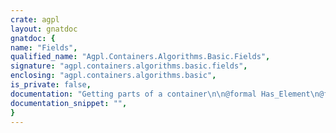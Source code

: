 ```yaml
---
crate: agpl
layout: gnatdoc
gnatdoc: {
name: "Fields",
qualified_name: "Agpl.Containers.Algorithms.Basic.Fields",
signature: "agpl.containers.algorithms.basic.fields",
enclosing: "agpl.containers.algorithms.basic",
is_private: false,
documentation: "Getting parts of a container\n\n@formal Has_Element\n@formal First\n@formal Last\n@formal Next\n@formal Previous\n@formal Append",
documentation_snippet: "",
}
---
```


